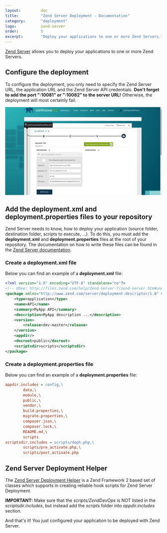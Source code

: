 ```yaml
---
layout:         doc
title:          "Zend Server Deployment - Documentation"
category:       "deployment"
logo:           zend-server
order:          5
excerpt:        "Deploy your applications to one or more Zend Servers."
---
```


[Zend Server](http://www.zend.com/en/products/zend_server) allows you to deploy your applications to one or more Zend Servers.

## Configure the deployment
To configure the deployment, you only need to specify the Zend Server URL, the application URL and the Zend Server API credentials. **Don't forget to add the port ":10081" or ":10082" to the server URL!** Otherwise, the deployment will most certainly fail.

![Zend Server configuration](/assets/doc/deployment/zend-server/configuration.png)

## Add the deployment.xml and deployment.properties files to your repository
Zend Server needs to know, how to deploy your application (source folder, destination folder, scripts to execute, ...).
To do this, you must add the **deployment.xml** and **deployment.properties** files at the root of your repository.
The documentation on how to write these files can be found in the [Zend Server documentation](http://files.zend.com/help/Zend-Server/content/the_xml_descriptor_file.htm).

### Create a deployment.xml file

Below you can find an example of a **deployment.xml** file:

```xml
<?xml version="1.0" encoding="UTF-8" standalone="no"?>
<!-- @See: http://files.zend.com/help/Zend-Server-7/zend-server.htm#understanding_the_package_structure.htm -->
<package xmlns="http://www.zend.com/server/deployment-descriptor/1.0" version="1.0">
    <type>application</type>
    <name>API</name>
    <summary>MyApp API</summary>
    <description>MyApp description ...</description>
    <version>
        <release>dev-master</release>
    </version>
    <appdir/>
    <docroot>public</docroot>
    <scriptsdir>scripts</scriptsdir>
</package>
```

### Create a deployment.properties file

Below you can find an example of a **deployment.properties** file:

```ini
appdir.includes = config,\
		data,\
		module,\
		public,\
		vendor,\
		build.properties,\
		migrate.properties,\
		composer.json,\
		composer.lock,\
		README.md,\
		scripts
scriptsdir.includes = scripts/deph.php,\
        scripts/pre_activate.php,\
        scripts/post_activate.php
```

## Zend Server Deployment Helper

The [Zend Server Deployment Helper](https://github.com/zend-patterns/ZendServerDeploymentHelper) is a Zend Framework 2 based set of classes which supports in creating reliable hook scripts for Zend Server Deployment.

**IMPORTANT:** Make sure that the *scripts/ZendDevOps* is NOT listed in the *scriptsdir.includes*, but instead add the *scripts* folder into *appdir.includes* section.


And that's it! You just configured your application to be deployed with Zend Server.